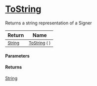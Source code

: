 # [ToString](./Signer-ToString.md)

Returns a string representation of a Signer

| Return | Name | 
| --- | --- | 
| <sub>[String](https://docs.microsoft.com/en-us/dotnet/api/System.String)</sub> | <sub>[ToString](./Signer-ToString.md) (  )</sub> | 


#### Parameters

#### Returns
[String](https://docs.microsoft.com/en-us/dotnet/api/System.String)<br>
